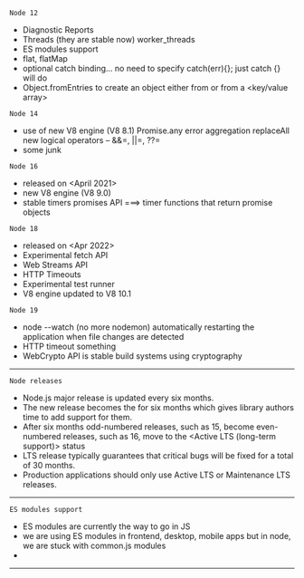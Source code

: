 `Node 12`
- Diagnostic Reports
- Threads (they are stable now)
    worker_threads
- ES modules support
- flat, flatMap
- optional catch binding... no need to specify catch(err){}; just catch {} will do
- Object.fromEntries
    to create an object either from <Map> or from a <key/value array>


`Node 14`
- use of new V8 engine (V8 8.1)
    Promise.any
    error aggregation
    replaceAll
    new logical operators – &&=, ||=, ??=
- some junk


`Node 16`
- released on <April 2021>
- new V8 engine (V8 9.0)
- stable timers promises API        ===> timer functions that return promise objects


`Node 18`
- released on <Apr 2022>
- Experimental fetch API
- Web Streams API
- HTTP Timeouts
- Experimental test runner
- V8 engine updated to V8 10.1

`Node 19`
- node --watch  (no more nodemon)
    automatically restarting the application when file changes are detected
- HTTP timeout something
- WebCrypto API is stable
    build systems using cryptography
--------------------------------------------------------------------------------------
`Node releases`
- Node.js major release is updated every six months. 
- The new release becomes the <Current release> for six months
    which gives library authors time to add support for them. 
- After six months
    odd-numbered releases, such as 15, become <unsupported> 
    even-numbered releases, such as 16, move to the <Active LTS (long-term support)> status
- LTS release typically guarantees that critical bugs will be fixed for a total of 30 months. 
- Production applications should only use Active LTS or Maintenance LTS releases.

--------------------------------------------------------------------------------------

`ES modules support`
- ES modules are currently the way to go in JS
- we are using ES modules in frontend, desktop, mobile apps
    but in node, we are stuck with common.js modules
- 
--------------------------------------------------------------------------------------